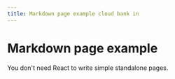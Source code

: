 ```yaml
---
title: Markdown page example cloud bank in
---
```


# Markdown page example

You don't need React to write simple standalone pages.

